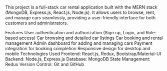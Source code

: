 This project is a full-stack car rental application built with the MERN stack (MongoDB, Express.js, React.js, Node.js). It allows users to browse, rent, and manage cars seamlessly, providing a user-friendly interface for both customers and administrators.

Features
User authentication and authorization (Sign up, Login, and Role-based access)
Car browsing and detailed car listings
Car booking and rental management
Admin dashboard for adding and managing cars
Payment integration for booking completion
Responsive design for desktop and mobile
Technologies Used
Frontend: React.js, Redux, Bootstrap/Material-UI
Backend: Node.js, Express.js
Database: MongoDB
State Management: Redux
Version Control: Git and GitHub
